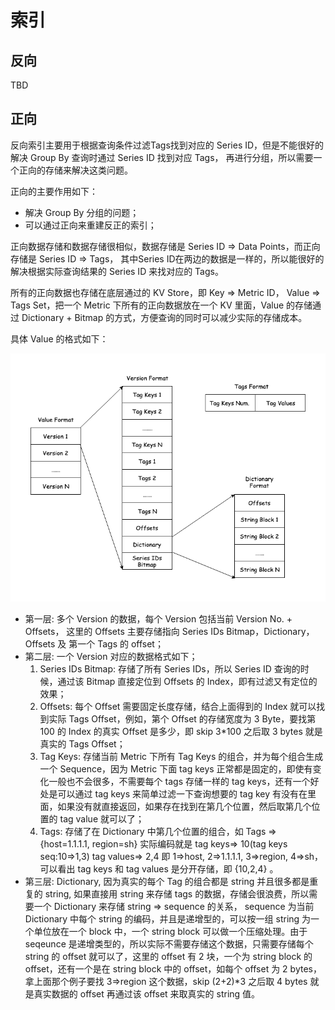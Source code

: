 # 索引

## 反向

TBD

## 正向

反向索引主要用于根据查询条件过滤Tags找到对应的 Series ID，但是不能很好的解决 Group By 查询时通过 Series ID 找到对应 Tags， 再进行分组，所以需要一个正向的存储来解决这类问题。

正向的主要作用如下：
- 解决 Group By 分组的问题；
- 可以通过正向来重建反正的索引；

正向数据存储和数据存储很相似，数据存储是 Series ID => Data Points，而正向存储是 Series ID => Tags， 其中Series ID在两边的数据是一样的，所以能很好的解决根据实际查询结果的 Series ID 来找对应的 Tags。

所有的正向数据也存储在底层通过的 KV Store，即 Key => Metric ID， Value => Tags Set，把一个 Metric 下所有的正向数据放在一个 KV 里面，Value 的存储通过 Dictionary + Bitmap 的方式，方便查询的同时可以减少实际的存储成本。

具体 Value 的格式如下：

![forward_index_format](../../../assets/images/design/forward_index.png)

- 第一层: 多个 Version 的数据，每个 Version 包括当前 Version No. + Offsets， 这里的 Offsets 主要存储指向 Series IDs Bitmap，Dictionary，Offsets 及 第一个 Tags 的 offset；
- 第二层: 一个 Version 对应的数据格式如下；
    1. Series IDs Bitmap: 存储了所有 Series IDs，所以 Series ID 查询的时候，通过该 Bitmap 直接定位到 Offsets 的 Index，即有过滤又有定位的效果；
    2. Offsets: 每个 Offset 需要固定长度存储，结合上面得到的 Index 就可以找到实际 Tags Offset，例如，第个 Offset 的存储宽度为 3 Byte，要找第 100 的 Index 的真实 Offset 是多少，即 skip 3*100 之后取 3 bytes 就是真实的 Tags Offset；
    3. Tag Keys: 存储当前 Metric 下所有 Tag Keys 的组合，并为每个组合生成一个 Sequence，因为 Metric 下面 tag keys 正常都是固定的，即使有变化一般也不会很多，不需要每个 tags 存储一样的 tag keys，还有一个好处是可以通过 tag keys 来简单过滤一下查询想要的 tag key 有没有在里面，如果没有就直接返回，如果存在找到在第几个位置，然后取第几个位置的 tag value 就可以了；
    4. Tags: 存储了在 Dictionary 中第几个位置的组合，如 Tags => {host=1.1.1.1, region=sh} 实际编码就是 tag keys=> 10(tag keys seq:10=>1,3)  tag values=> 2,4 即 1=>host, 2=>1.1.1.1, 3=>region, 4=>sh，可以看出 tag keys 和 tag values 是分开存储，即 {10,2,4} 。
- 第三层: Dictionary, 因为真实的每个 Tag 的组合都是 string 并且很多都是重复的 string, 如果直接用 string 来存储 tags 的数据，存储会很浪费，所以需要一个 Dictionary 来存储 string => sequence 的关系， sequence 为当前 Dictionary 中每个 string 的编码，并且是递增型的，可以按一组 string 为一个单位放在一个 block 中，一个 string block 可以做一个压缩处理。由于 seqeunce 是递增类型的，所以实际不需要存储这个数据，只需要存储每个 string 的 offset 就可以了，这里的 offset 有 2 块，一个为 string block 的 offset，还有一个是在 string block 中的 offset，如每个 offset 为 2 bytes， 拿上面那个例子要找 3=>region 这个数据，skip (2+2)*3 之后取 4 bytes 就是真实数据的 offset 再通过该 offset 来取真实的 string 值。